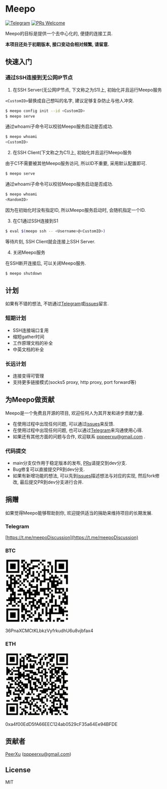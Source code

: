 # Meepo
[![Telegram](https://img.shields.io/badge/Telegram-online-brightgreen.svg)](https://t.me/meepoDiscussion)
[![PRs Welcome](https://img.shields.io/badge/PRs-welcome-brightgreen.svg)](https://github.com/PeerXu/meepo/pulls)

Meepo的目标是提供一个去中心化的, 便捷的连接工具.

**本项目还处于初期版本, 接口变动会相对频繁, 请留意.**


## 快速入门

### 通过SSH连接到无公网IP节点

1. 在SSH Server(无公网IP节点, 下文称之为S1)上, 初始化并且运行Meepo服务

`<CustomID>`替换成自己想叫的名字, 建议足够复杂防止与他人冲突.

```bash
$ meepo config init --id <CustomID>
$ meepo serve
```

通过whoami子命令可以校验Meepo服务启动是否成功.

```bash
$ meepo whoami
<CustomID>
```

2. 在SSH Client(下文称之为C1)上, 初始化并且运行Meepo服务

由于C1不需要被其他Meepo服务访问, 所以ID不重要, 采用默认配置即可.

```bash
$ meepo serve
```

 通过whoami子命令可以校验Meepo服务启动是否成功.

```bash
$ meepo whoami
<RandomID>
```

因为在初始化时没有指定ID, 所以Meepo服务启动时, 会随机指定一个ID.

3. 在C1通过SSH连接到S1

```bash
$ eval $(meepo ssh -- <Username>@<CustomID>)
```

等待片刻, SSH Client就会连接上SSH Server.

4. 关闭Meepo服务

在SSH断开连接后, 可以关闭Meepo服务.

```bash
$ meepo shutdown
```


## 计划

如果有不错的想法, 不妨通过[Telegram](https://t.me/meepoDiscussion)或[issues](https://github.com/PeerXu/meepo/issues)留言.

### 短期计划

* SSH连接端口复用
* 缩短gather时间
* 工作原理文档的补全
* 中英文档的补全

### 长远计划

* 连接变得可管理
* 支持更多链接模式(socks5 proxy, http proxy, port forward等)


## 为Meepo做贡献

Meepo是一个免费且开源的项目, 欢迎任何人为其开发和进步贡献力量.

* 在使用过程中出现任何问题, 可以通过[issues](https://github.com/PeerXu/meepo/issues)来反馈.
* 在使用过程中出现任何问题, 也可以通过[Telegram](https://t.me/meepoDiscussion)来沟通使用心得.
* 如果还有其他方面的问题与合作, 欢迎联系 pppeerxu@gmail.com .


### 代码提交

* main分支仅作用于稳定版本的发布, [PRs](https://github.com/PeerXu/meepo/pulls)请提交到dev分支.
* Bug修复可以直接提交PR到dev分支.
* 如果有新增功能的想法, 可以先到[issues](https://github.com/PeerXu/meepo/issues)描述想法与对应的实现, 然后fork修改, 最后提交PR到dev分支进行合并.


## 捐赠

如果觉得Meepo能够帮助到你, 欢迎提供适当的捐助来维持项目的长期发展.

### Telegram

[https://t.me/meepoDiscussion](https://t.me/meepoDiscussion)

### BTC

![BTC](./donations/btc.png)

36PnaXCMCtKLbkzVyfrkudhU6u8vjbfax4

### ETH

![ETH](./donations/eth.png)

0xa4f00EdD5fA66EEC124ab0529cF35a64Ee94BFDE


## 贡献者

[PeerXu](https://github.com/PeerXu) (pppeerxu@gmail.com)


## License

MIT
